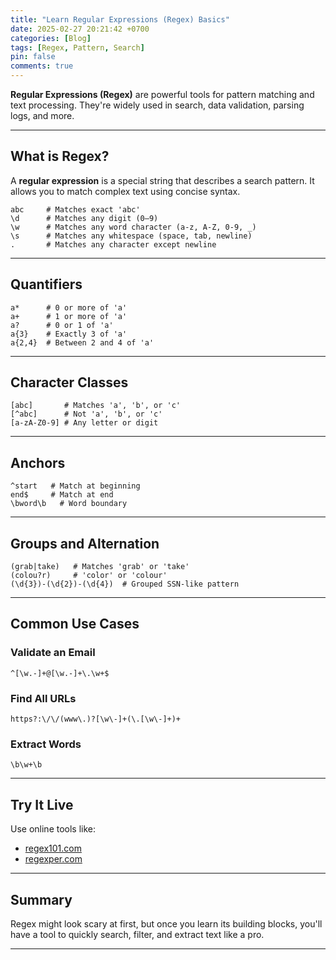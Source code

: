 ```yaml
---
title: "Learn Regular Expressions (Regex) Basics"
date: 2025-02-27 20:21:42 +0700
categories: [Blog]
tags: [Regex, Pattern, Search]
pin: false
comments: true
---
```


**Regular Expressions (Regex)** are powerful tools for pattern matching and text processing.
They're widely used in search, data validation, parsing logs, and more.

---

## What is Regex?

A **regular expression** is a special string that describes a search pattern.
It allows you to match complex text using concise syntax.

```text
abc     # Matches exact 'abc'
\d      # Matches any digit (0–9)
\w      # Matches any word character (a-z, A-Z, 0-9, _)
\s      # Matches any whitespace (space, tab, newline)
.       # Matches any character except newline
```

---

## Quantifiers

```text
a*      # 0 or more of 'a'
a+      # 1 or more of 'a'
a?      # 0 or 1 of 'a'
a{3}    # Exactly 3 of 'a'
a{2,4}  # Between 2 and 4 of 'a'
```

---

## Character Classes

```text
[abc]       # Matches 'a', 'b', or 'c'
[^abc]      # Not 'a', 'b', or 'c'
[a-zA-Z0-9] # Any letter or digit
```

---

## Anchors

```text
^start   # Match at beginning
end$     # Match at end
\bword\b   # Word boundary 
```

---

## Groups and Alternation

```text
(grab|take)   # Matches 'grab' or 'take'
(colou?r)     # 'color' or 'colour'
(\d{3})-(\d{2})-(\d{4})  # Grouped SSN-like pattern
```

---

## Common Use Cases

### Validate an Email

```text
^[\w.-]+@[\w.-]+\.\w+$
```

### Find All URLs

```text
https?:\/\/(www\.)?[\w\-]+(\.[\w\-]+)+
```

### Extract Words

```text
\b\w+\b
```

---

## Try It Live

Use online tools like:

- [regex101.com](https://regex101.com)
- [regexper.com](https://regexper.com)

---

## Summary

Regex might look scary at first, but once you learn its building blocks,
you'll have a tool to quickly search, filter, and extract text like a pro.

---
